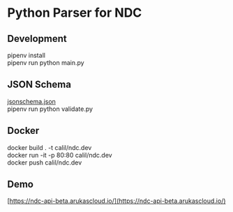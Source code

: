 # Python Parser for NDC

## Development

pipenv install  
pipenv run python main.py

## JSON Schema

[jsonschema.json](https://github.com/ndc-dev/python-parser/blob/master/jsonschema.json)  
pipenv run python validate.py

## Docker

docker build . -t calil/ndc.dev  
docker run -it -p 80:80 calil/ndc.dev  
docker push calil/ndc.dev

## Demo

[https://ndc-api-beta.arukascloud.io/](https://ndc-api-beta.arukascloud.io/)